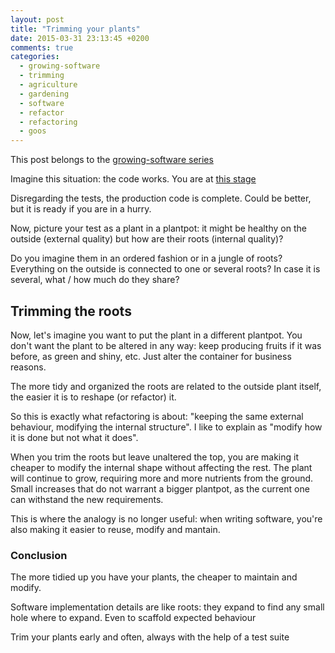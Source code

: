 ```yaml
---
layout: post
title: "Trimming your plants"
date: 2015-03-31 23:13:45 +0200
comments: true
categories: 
  - growing-software
  - trimming
  - agriculture
  - gardening
  - software
  - refactor
  - refactoring
  - goos
---
```


This post belongs to the [growing-software series](/{{site.category_dir}}/growing-software)

Imagine this situation: the code works. You are at [this stage][initial-phase]

Disregarding the tests, the production code is complete. Could be better, but it is ready if you are in a hurry.

Now, picture your test as a plant in a plantpot: it might be healthy on the outside (external quality) but how are their roots (internal quality)?

Do you imagine them in an ordered fashion or in a jungle of roots? Everything on the outside is connected to one or several roots? In case it is several, what / how much do they share?

## Trimming the roots

Now, let's imagine you want to put the plant in a different plantpot. You don't want the plant to be altered in any way: keep producing fruits if it was before, as green and shiny, etc. Just alter the container for business reasons.

The more tidy and organized the roots are related to the outside plant itself, the easier it is to reshape (or refactor) it.

So this is exactly what refactoring is about: "keeping the same external behaviour, modifying the internal structure". I like to explain as "modify how it is done but not what it does".

When you trim the roots but leave unaltered the top, you are making it cheaper to modify the internal shape without affecting the rest. The plant will continue to grow, requiring more and more nutrients from the ground. Small increases that do not warrant a bigger plantpot, as the current one can withstand the new requirements.

This is where the analogy is no longer useful: when writing software, you're also making it easier to reuse, modify and mantain.

### Conclusion

The more tidied up you have your plants, the cheaper to maintain and modify.

Software implementation details are like roots: they expand to find any small hole where to expand. Even to scaffold expected behaviour

Trim your plants early and often, always with the help of a test suite

[initial-phase]: https://github.com/alvarogarcia7/refactoring_a-first-example/commit/1ff7df4d45ee1ac5bc483b90da7ed1b68f27aef9

